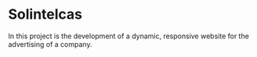 # Solintelcas

In this project is the development of a dynamic, responsive website for the advertising of a company.
